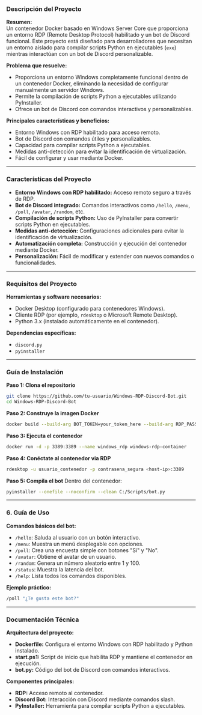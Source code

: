 ### **Descripción del Proyecto**
**Resumen:**  
Un contenedor Docker basado en Windows Server Core que proporciona un entorno RDP (Remote Desktop Protocol) habilitado y un bot de Discord funcional. Este proyecto está diseñado para desarrolladores que necesitan un entorno aislado para compilar scripts Python en ejecutables (`exe`) mientras interactúan con un bot de Discord personalizable.

**Problema que resuelve:**  
- Proporciona un entorno Windows completamente funcional dentro de un contenedor Docker, eliminando la necesidad de configurar manualmente un servidor Windows.
- Permite la compilación de scripts Python a ejecutables utilizando PyInstaller.
- Ofrece un bot de Discord con comandos interactivos y personalizables.

**Principales características y beneficios:**  
- Entorno Windows con RDP habilitado para acceso remoto.
- Bot de Discord con comandos útiles y personalizables.
- Capacidad para compilar scripts Python a ejecutables.
- Medidas anti-detección para evitar la identificación de virtualización.
- Fácil de configurar y usar mediante Docker.

---

### **Características del Proyecto**
- **Entorno Windows con RDP habilitado:** Acceso remoto seguro a través de RDP.
- **Bot de Discord integrado:** Comandos interactivos como `/hello`, `/menu`, `/poll`, `/avatar`, `/random`, etc.
- **Compilación de scripts Python:** Uso de PyInstaller para convertir scripts Python en ejecutables.
- **Medidas anti-detección:** Configuraciones adicionales para evitar la identificación de virtualización.
- **Automatización completa:** Construcción y ejecución del contenedor mediante Docker.
- **Personalización:** Fácil de modificar y extender con nuevos comandos o funcionalidades.

---

### **Requisitos del Proyecto**
**Herramientas y software necesarios:**
- Docker Desktop (configurado para contenedores Windows).
- Cliente RDP (por ejemplo, `rdesktop` o Microsoft Remote Desktop).
- Python 3.x (instalado automáticamente en el contenedor).

**Dependencias específicas:**
- `discord.py`
- `pyinstaller`

---

### **Guía de Instalación**
**Paso 1: Clona el repositorio**
```bash
git clone https://github.com/tu-usuario/Windows-RDP-Discord-Bot.git
cd Windows-RDP-Discord-Bot
```

**Paso 2: Construye la imagen Docker**
```bash
docker build --build-arg BOT_TOKEN=your_token_here --build-arg RDP_PASSWORD=your_password_here -t windows-rdp-container .
```

**Paso 3: Ejecuta el contenedor**
```bash
docker run -d -p 3389:3389 --name windows_rdp windows-rdp-container
```

**Paso 4: Conéctate al contenedor via RDP**
```bash
rdesktop -u usuario_contenedor -p contrasena_segura <host-ip>:3389
```

**Paso 5: Compila el bot**
Dentro del contenedor:
```bash
pyinstaller --onefile --noconfirm --clean C:/Scripts/bot.py
```

---

### **6. Guía de Uso**
**Comandos básicos del bot:**
- `/hello`: Saluda al usuario con un botón interactivo.
- `/menu`: Muestra un menú desplegable con opciones.
- `/poll`: Crea una encuesta simple con botones "Sí" y "No".
- `/avatar`: Obtiene el avatar de un usuario.
- `/random`: Genera un número aleatorio entre 1 y 100.
- `/status`: Muestra la latencia del bot.
- `/help`: Lista todos los comandos disponibles.

**Ejemplo práctico:**
```bash
/poll "¿Te gusta este bot?"
```

---

### **Documentación Técnica**
**Arquitectura del proyecto:**
- **Dockerfile:** Configura el entorno Windows con RDP habilitado y Python instalado.
- **start.ps1:** Script de inicio que habilita RDP y mantiene el contenedor en ejecución.
- **bot.py:** Código del bot de Discord con comandos interactivos.

**Componentes principales:**
- **RDP:** Acceso remoto al contenedor.
- **Discord Bot:** Interacción con Discord mediante comandos slash.
- **PyInstaller:** Herramienta para compilar scripts Python a ejecutables.
